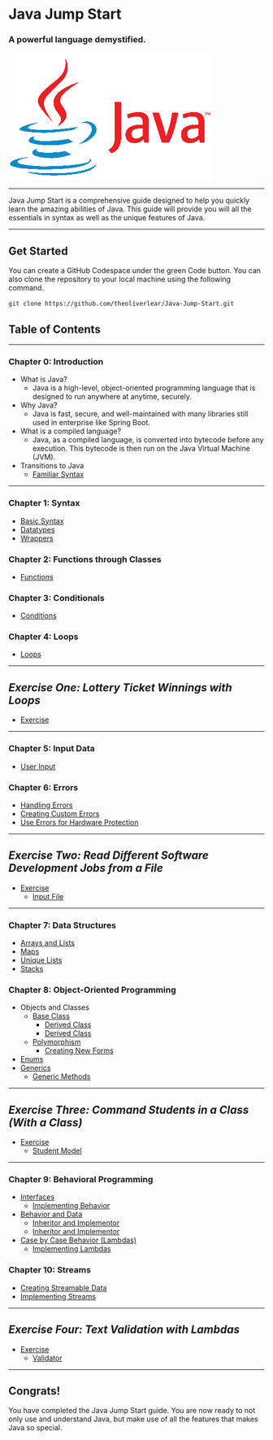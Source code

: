 # Java Jump Start
### A powerful language demystified.

![Java Logo](./images/java.png)

---

Java Jump Start is a comprehensive guide designed to help you quickly learn
the amazing abilities of Java. This guide will provide you will all the 
essentials in syntax as well as the unique features of Java.

---

## Get Started

You can create a GitHub Codespace under the green Code button. You can also
clone the repository to your local machine using the following command.
```bash
git clone https://github.com/theoliverlear/Java-Jump-Start.git
```

## Table of Contents

---

### Chapter 0: Introduction

- What is Java?
  - Java is a high-level, object-oriented programming language that is 
designed to run anywhere at anytime, securely.
- Why Java?
  - Java is fast, secure, and well-maintained with many libraries still used 
in enterprise like Spring Boot.
- What is a compiled language?
  - Java, as a compiled language, is converted into bytecode before any
execution. This bytecode is then run on the Java Virtual Machine (JVM).
- Transitions to Java
  - [Familiar Syntax](./src/main/java/org/theoliverlear/learn/scripts/Script.java)

---

### Chapter 1: Syntax
- [Basic Syntax](./src/main/java/org/theoliverlear/learn/syntax/Syntax.java)
- [Datatypes](./src/main/java/org/theoliverlear/learn/syntax/DataTypes.java)
- [Wrappers](./src/main/java/org/theoliverlear/learn/syntax/Wrappers.java)

### Chapter 2: Functions through Classes
- [Functions](./src/main/java/org/theoliverlear/learn/functions/Functions.java)

### Chapter 3: Conditionals
- [Conditions](./src/main/java/org/theoliverlear/learn/conditions/Conditions.java)

### Chapter 4: Loops
- [Loops](./src/main/java/org/theoliverlear/learn/loops/Loops.java)

---

## _Exercise One: Lottery Ticket Winnings with Loops_
- [Exercise](src/main/java/org/theoliverlear/exercise/loop/LoopExercise.java)

---

### Chapter 5: Input Data
- [User Input](./src/main/java/org/theoliverlear/learn/inputs/Inputs.java)

### Chapter 6: Errors
- [Handling Errors](./src/main/java/org/theoliverlear/learn/exceptions/RatingInput.java)
- [Creating Custom Errors](./src/main/java/org/theoliverlear/learn/exceptions/RatingOutOfBounds.java)
- [Use Errors for Hardware Protection](./src/main/java/org/theoliverlear/learn/exceptions/HackingAttemptException.java)

---

## _Exercise Two: Read Different Software Development Jobs from a File_
- [Exercise](./src/main/java/org/theoliverlear/exercise/input/InputExercise.java)
  - [Input File](./src/main/java/org/theoliverlear/exercise/input/programming_jobs.txt)

---

### Chapter 7: Data Structures
- [Arrays and Lists](./src/main/java/org/theoliverlear/learn/datastructures/ArrayCollection.java)
- [Maps](./src/main/java/org/theoliverlear/learn/datastructures/Maps.java)
- [Unique Lists](./src/main/java/org/theoliverlear/learn/datastructures/UniqueLists.java)
- [Stacks](./src/main/java/org/theoliverlear/learn/datastructures/Stacks.java)

### Chapter 8: Object-Oriented Programming

- Objects and Classes
  - [Base Class](./src/main/java/org/theoliverlear/learn/abstractions/object/bird/Bird.java)
    - [Derived Class](./src/main/java/org/theoliverlear/learn/abstractions/object/bird/Parrot.java)
    - [Derived Class](./src/main/java/org/theoliverlear/learn/abstractions/object/bird/Pigeon.java)
  - [Polymorphism](./src/main/java/org/theoliverlear/learn/abstractions/object/text/TextualContent.java)
    - [Creating New Forms](./src/main/java/org/theoliverlear/learn/abstractions/object/text/SectionedText.java)
- [Enums](./src/main/java/org/theoliverlear/learn/abstractions/constant/OfficerTitle.java)
- [Generics](./src/main/java/org/theoliverlear/learn/generics/DynamicType.java) 
  - [Generic Methods](./src/main/java/org/theoliverlear/learn/generics/DynamicFunction.java)

---

## _Exercise Three: Command Students in a Class (With a Class)_
- [Exercise](./src/main/java/org/theoliverlear/exercise/objects/ClassExercise.java)
  - [Student Model](./src/main/java/org/theoliverlear/exercise/objects/Student.java)

---

### Chapter 9: Behavioral Programming
- [Interfaces](./src/main/java/org/theoliverlear/learn/abstractions/behavior/Chirper.java)
  - [Implementing Behavior](./src/main/java/org/theoliverlear/learn/abstractions/object/bird/BirdCage.java)
- [Behavior and Data](./src/main/java/org/theoliverlear/learn/abstractions/behavior/coder/Coder.java)
  - [Inheritor and Implementor](./src/main/java/org/theoliverlear/learn/abstractions/behavior/coder/WebDeveloper.java)
  - [Inheritor and Implementor](./src/main/java/org/theoliverlear/learn/abstractions/behavior/coder/DataEngineer.java)
- [Case by Case Behavior (Lambdas)](./src/main/java/org/theoliverlear/learn/abstractions/behavior/lamda/MathCalculation.java)
  - [Implementing Lambdas](./src/main/java/org/theoliverlear/learn/abstractions/behavior/lamda/DynamicMath.java)

### Chapter 10: Streams
- [Creating Streamable Data](./src/main/java/org/theoliverlear/learn/streams/AcmOfficer.java)
- [Implementing Streams](./src/main/java/org/theoliverlear/learn/streams/OfficerStream.java)

---

## _Exercise Four: Text Validation with Lambdas_
- [Exercise](./src/main/java/org/theoliverlear/exercise/behavior/TextValidatorExercise.java)
  - [Validator](./src/main/java/org/theoliverlear/exercise/behavior/TextValidator.java)

---

## Congrats!
You have completed the Java Jump Start guide. You are now ready to not only
use and understand Java, but make use of all the features that makes Java so
special.